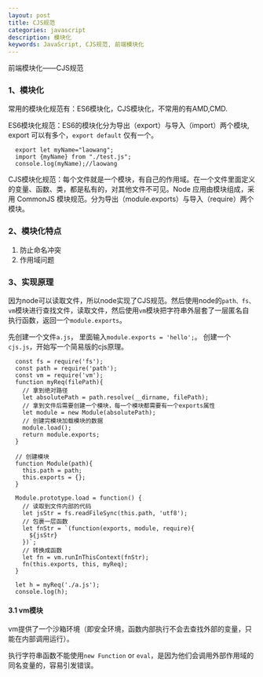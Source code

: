 ```yaml
---
layout: post
title: CJS规范
categories: javascript
description: 模块化
keywords: JavaScript, CJS规范, 前端模块化
---
```


前端模块化——CJS规范


### 1、模块化

常用的模块化规范有：ES6模块化，CJS模块化，不常用的有AMD,CMD.


ES6模块化规范：ES6的模块化分为导出（export）与导入（import）两个模块, export 可以有多个，`export default` 仅有一个。

```
  export let myName="laowang";
  import {myName} from "./test.js";
  console.log(myName);//laowang
```

CJS模块化规范：每个文件就是一个模块，有自己的作用域。在一个文件里面定义的变量、函数、类，都是私有的，对其他文件不可见。Node 应用由模块组成，采用 CommonJS 模块规范。分为导出（module.exports）与导入（require）两个模块。


### 2、模块化特点

1. 防止命名冲突
2. 作用域问题



### 3、实现原理

因为node可以读取文件，所以node实现了CJS规范。然后使用node的`path、fs、vm`模块进行查找文件，读取文件，然后使用`vm`模块把字符串外层套了一层匿名自执行函数，返回一个`module.exports`。 

先创建一个文件`a.js`， 里面输入`module.exports = 'hello';`。
创建一个`cjs.js`，开始写一个简易版的cjs原理。

```
  const fs = require('fs');
  const path = require('path');
  const vm = require('vm');
  function myReq(filePath){
    // 拿到绝对路径
    let absolutePath = path.resolve(__dirname, filePath);
    // 拿到文件后需要创建一个模块，每一个模块都需要有一个exports属性
    let module = new Module(absolutePath);
    // 创建完模块加载模块的数据
    module.load();
    return module.exports;
  }

  // 创建模块
  function Module(path){
    this.path = path;
    this.exports = {};
  }

  Module.prototype.load = function() {
    // 读取到文件内部的代码
    let jsStr = fs.readFileSync(this.path, 'utf8');
    // 包裹一层函数
    let fnStr = `(function(exports, module, require){
      ${jsStr}
    })`;
    // 转换成函数
    let fn = vm.runInThisContext(fnStr);
    fn(this.exports, this, myReq);
  }

  let h = myReq('./a.js');
  console.log(h);
```


#### 3.1 vm模块

vm提供了一个沙箱环境（即安全环境，函数内部执行不会去查找外部的变量，只能在内部调用运行）。

执行字符串函数不能使用`new Function` or `eval`，是因为他们会调用外部作用域的同名变量的，容易引发错误。









